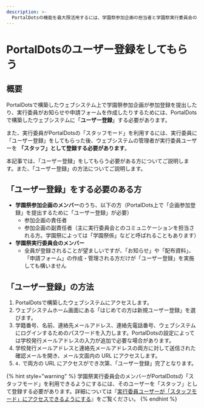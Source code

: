 ```yaml
---
description: >-
  PortalDotsの機能を最大限活用するには、学園祭参加企画の担当者と学園祭実行委員会のメンバー全員がPortalDotsにユーザー登録することが重要になってきます
---
```


# PortalDotsのユーザー登録をしてもらう

## 概要 <a href="#gai-yao" id="gai-yao"></a>

PortalDotsで構築したウェブシステム上で学園祭参加企画が参加登録を提出したり、実行委員がお知らせや申請フォームを作成したりするためには、PortalDotsで構築したウェブシステムに「**ユーザー登録**」する必要があります。

また、実行委員がPortalDotsの「スタッフモード」を利用するには、実行委員に「ユーザー登録」をしてもらった後、ウェブシステムの管理者が実行委員ユーザーを **「スタッフ」として登録する必要があります**。

本記事では、「ユーザー登録」をしてもらう必要がある方についてご説明します。また、「ユーザー登録」の方法についてご説明します。

## 「ユーザー登録」をする必要のある方 <a href="#yzwosurunoaru" id="yzwosurunoaru"></a>

* **学園祭参加企画のメンバー**のうち、以下の方（PortalDots上で「企画参加登録」を提出するために「ユーザー登録」が必要）
  * 参加企画の責任者
  * 参加企画の副責任者（主に実行委員会とのコミュニケーションを担当される方。学園祭によっては「学園祭係」などと呼ばれることもあります）
* **学園祭実行委員会のメンバー**
  * 全員が登録されることが望ましいですが、「お知らせ」や「配布資料」、「申請フォーム」の作成・管理される方だけが「ユーザー登録」を実施しても構いません

## 「ユーザー登録」の方法 <a href="#yzno" id="yzno"></a>

1. PortalDotsで構築したウェブシステムにアクセスします。
2. ウェブシステムホーム画面にある「はじめての方は新規ユーザー登録」を選びます。
3. 学籍番号、名前、連絡先メールアドレス、連絡先電話番号、ウェブシステムにログインするためのパスワードを入力します。PortalDotsの設定によっては学校発行メールアドレスの入力が追加で必要な場合があります。
4. 学校発行メールアドレスと連絡先メールアドレスの両方に対して送信された確認メールを開き、メール文面内の URL にアクセスします。
5. `4.` で両方の URL にアクセスができ次第、「ユーザー登録」完了となります。

{% hint style="warning" %}
学園祭実行委員会のメンバーがPortalDotsの「スタッフモード」を利用できるようにするには、そのユーザーを「スタッフ」として登録する必要があります。詳細については『[実行委員ユーザーが「スタッフモード」にアクセスできるようにする](create-staff-user.md)』をご覧ください。
{% endhint %}
